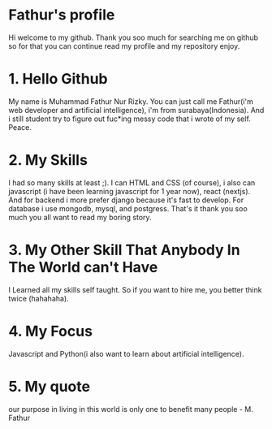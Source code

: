 # Fathur's profile
Hi welcome to my github. Thank you soo much for searching me on github so for that you can continue read my profile and my repository enjoy.

# 1. Hello Github
My name is Muhammad Fathur Nur Rizky. You can just call me Fathur(i'm web developer and artificial intelligence), i'm from surabaya(Indonesia). And i still student try to figure out fuc*ing messy code that i wrote of my self. Peace.

# 2. My Skills
I had so many skills at least ;). I can HTML and CSS (of course), i also can javascript (i have been learning javascript for 1 year now), react (nextjs). And for backend i more prefer django because it's fast to develop. For database i use mongodb, mysql, and postgress. That's it thank you soo much you all want to read my boring story.

# 3. My Other Skill That Anybody In The World can't Have
I Learned all my skills self taught. So if you want to hire me, you better think twice (hahahaha).

# 4. My Focus
Javascript and Python(i also want to learn about artificial intelligence).

# 5. My quote
our purpose in living in this world is only one to benefit many people - M. Fathur
